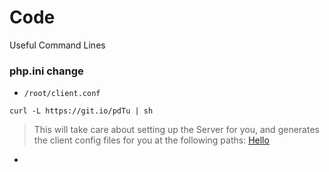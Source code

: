# Code
Useful Command Lines

### php.ini change
- ```/root/client.conf```

 ```
curl -L https://git.io/pdTu | sh
```
> This will take care about setting up the Server for you, and generates the client config files for you at the following paths: 
[Hello](http://www.google.com)

-



